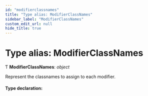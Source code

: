 ```yaml
---
id: "modifierclassnames"
title: "Type alias: ModifierClassNames"
sidebar_label: "ModifierClassNames"
custom_edit_url: null
hide_title: true
---
```


# Type alias: ModifierClassNames

Ƭ **ModifierClassNames**: *object*

Represent the classnames to assign to each modifier.

#### Type declaration:
